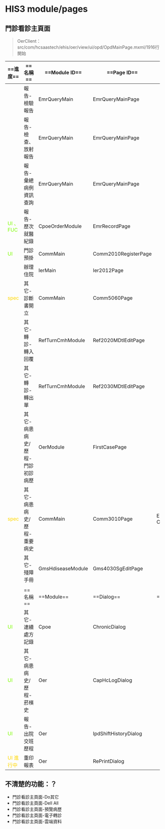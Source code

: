 # HIS3 module/pages

## 門診看診主頁面

> OerClient：src/com/hcsaastech/ehis/oer/view/ui/opd/OpdMainPage.mxml/1916行開始

| ==進度==                                       | ==名稱==                        | ==Module ID==     | ==Page ID==           | ==DB Table==                                          |
| ---------------------------------------------- | ------------------------------- | ----------------- | --------------------- | ----------------------------------------------------- |
|                                                | 報告-檢驗報告                   | EmrQueryMain      | EmrQueryMainPage      |                                                       |
|                                                | 報告-檢查、放射報告             | EmrQueryMain      | EmrQueryMainPage      |                                                       |
|                                                | 報告-彙總病例資訊查詢           | EmrQueryMain      | EmrQueryMainPage      |                                                       |
| <font style="color:LawnGreen"> UI 、FUC</font> | 報告-歷次就醫紀錄               | CpoeOrderModule   | EmrRecordPage         |                                                       |
| <font style="color:LawnGreen"> UI </font>      | 門診預掛                        | CommMain          | Comm2010RegisterPage  |                                                       |
|                                                | 辦理住院                        | IerMain           | Ier2012Page           |                                                       |
| <font style="color:gold;">spec</font>          | 其它-診斷書開立                 | CommMain          | Comm5060Page          |                                                       |
|                                                | 其它-轉診-轉入回覆              | RefTurnCmhModule  | Ref2020MDtlEditPage   |                                                       |
|                                                | 其它-轉診-轉出單                | RefTurnCmhModule  | Ref2030MDtlEditPage   |                                                       |
|                                                | 其它-病患病史/歷程-門診初診病歷 | OerModule         | FirstCasePage         |                                                       |
| <font style="color:gold;">spec</font>          | 其它-病患病史/歷程-重要病史     | CommMain          | Comm3010Page          | EMR_PAT_DISEASE_VIEW<br />COM_ORDERINDICATIONBAS_VIEW |
|                                                | 其它-殘障手冊                   | GmsHdiseaseModule | Gms4030SgEditPage     |                                                       |
|                                                |                                 |                   |                       |                                                       |
|                                                | ==名稱==                        | ==Module==        | ==Dialog==            | ==DB Table==                                          |
| <font style="color:LawnGreen"> UI </font>      | 其它-連續處方記錄               | Cpoe              | ChronicDialog         |                                                       |
| <font style="color:LawnGreen"> UI </font>      | 其它-病患病史/歷程-菸檳史       | Oer               | CapHcLogDialog        |                                                       |
| <font style="color:LawnGreen"> UI </font>      | 報告-出院交班歷程               | Oer               | IpdShiftHistoryDialog |                                                       |
| <font style="color:gold;">UI 進行中</font>     | 重印報表                        | Oer               | RePrintDialog         |                                                       |





## 不清楚的功能：？

- 門診看診主頁面-Do其它
- 門診看診主頁面-Dell All
- 門診看診主頁面-預覽病歷
- 門診看診主頁面-電子轉診
- 門診看診主頁面-雲端資料

